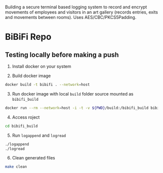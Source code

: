 Building a secure terminal based logging system to record and encrypt movements of employees and visitors in an art gallery (records entries, exits and movements between rooms). Uses AES/CBC/PKCS5Padding.



#  BiBiFi Repo

## Testing locally before making a push

1. Install docker on your system

2. Build docker image

```sh
docker build -t bibifi . --network=host
```

3. Run docker image with local `build` folder source mounted as `bibifi_build`
        
```sh
docker run --rm --network=host -i -t -v ${PWD}/build:/bibifi_build bibifi bash
```

4. Access roject

```sh
cd bibifi_build
```

5. Run `logappend` and `logread`

```sh
./logappend
./logread
```

6. Clean generated files

```sh
make clean
```
